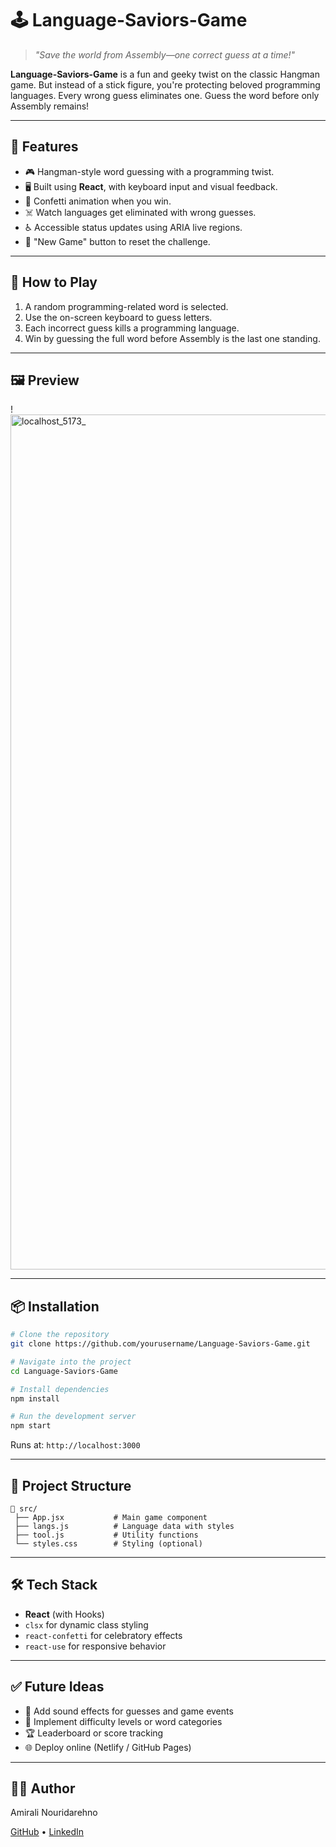 # 🕹️ Language-Saviors-Game

> *"Save the world from Assembly—one correct guess at a time!"*

**Language-Saviors-Game** is a fun and geeky twist on the classic Hangman game. But instead of a stick figure, you're protecting beloved programming languages. Every wrong guess eliminates one. Guess the word before only Assembly remains!

---

## 🚀 Features

* 🎮 Hangman-style word guessing with a programming twist.
* 🖥️ Built using **React**, with keyboard input and visual feedback.
* 🌈 Confetti animation when you win.
* ☠️ Watch languages get eliminated with wrong guesses.
* ♿ Accessible status updates using ARIA live regions.
* 🔁 "New Game" button to reset the challenge.

---

## 🧠 How to Play

1. A random programming-related word is selected.
2. Use the on-screen keyboard to guess letters.
3. Each incorrect guess kills a programming language.
4. Win by guessing the full word before Assembly is the last one standing.

---

## 🖼️ Preview

!<img width="1762" height="1368" alt="localhost_5173_" src="https://github.com/user-attachments/assets/21485c7f-91b9-4c26-ae3c-7313002793dd" />

---

## 📦 Installation

```bash
# Clone the repository
git clone https://github.com/yourusername/Language-Saviors-Game.git

# Navigate into the project
cd Language-Saviors-Game

# Install dependencies
npm install

# Run the development server
npm start
```

Runs at: `http://localhost:3000`

---

## 📁 Project Structure

```
📁 src/
 ├── App.jsx           # Main game component
 ├── langs.js          # Language data with styles
 ├── tool.js           # Utility functions
 └── styles.css        # Styling (optional)
```

---

## 🛠️ Tech Stack

* **React** (with Hooks)
* `clsx` for dynamic class styling
* `react-confetti` for celebratory effects
* `react-use` for responsive behavior

---

## ✅ Future Ideas

* 🎵 Add sound effects for guesses and game events
* 🧠 Implement difficulty levels or word categories
* 🏆 Leaderboard or score tracking
* 🌐 Deploy online (Netlify / GitHub Pages)

---

## 🧑‍💻 Author

Amirali Nouridarehno

[GitHub](https://github.com/Amirnr43) • [LinkedIn](https://www.linkedin.com/in/amirali-nouri-48b461340/)
